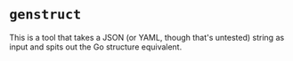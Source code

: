 # `genstruct`

This is a tool that takes a JSON (or YAML, though that's untested) string as input and spits out the Go structure equivalent.
